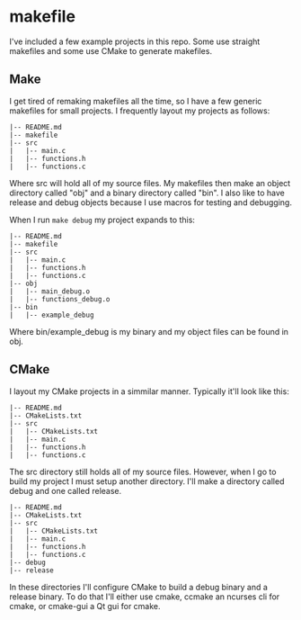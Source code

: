 makefile
========

I've included a few example projects in this repo. Some use straight makefiles and some use CMake to generate makefiles.

Make
----

I get tired of remaking makefiles all the time, so I have a few generic makefiles for small projects.
I frequently layout my projects as follows:

```
|-- README.md
|-- makefile
|-- src
|   |-- main.c
|   |-- functions.h
|   |-- functions.c
```
Where src will hold all of my source files. My makefiles then make an object directory called "obj" and a binary directory called "bin". I also like to have release and debug objects because I use macros for testing and debugging.

When I run ```make debug``` my project expands to this:
```
|-- README.md
|-- makefile
|-- src
|   |-- main.c
|   |-- functions.h
|   |-- functions.c
|-- obj
|   |-- main_debug.o
|   |-- functions_debug.o
|-- bin
|   |-- example_debug
```

Where bin/example_debug is my binary and my object files can be found in obj.

CMake
-----

I layout my CMake projects in a simmilar manner. Typically it'll look like this:

```
|-- README.md
|-- CMakeLists.txt
|-- src
|   |-- CMakeLists.txt
|   |-- main.c
|   |-- functions.h
|   |-- functions.c
```

The src directory still holds all of my source files. However, when I go to build my project I must setup another directory. I'll make a directory called debug and one called release.

```
|-- README.md
|-- CMakeLists.txt
|-- src
|   |-- CMakeLists.txt
|   |-- main.c
|   |-- functions.h
|   |-- functions.c
|-- debug
|-- release
```

In these directories I'll configure CMake to build a debug binary and a release binary. To do that I'll either use cmake, ccmake an ncurses cli for cmake, or cmake-gui a Qt gui for cmake.


